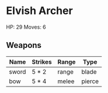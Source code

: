 # Elvish Archer
HP: 29
Moves: 6


## Weapons
| Name | Strikes | Range | Type |
| ---- | ---------------- | ---------- | --- |
| sword | 5 * 2 | range | blade |
| bow | 5 * 4 | melee | pierce |

